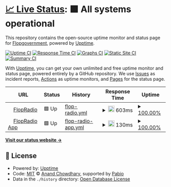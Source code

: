 # [📈 Live Status](https://Flopgovernment.github.io/flopradio-upptime-monitor): <!--live status--> **🟩 All systems operational**

This repository contains the open-source uptime monitor and status page for [Flopgovernment](https://Flopgovernment.github.io/flopradio-upptime-monitor), powered by [Upptime](https://github.com/upptime/upptime).

[![Uptime CI](https://github.com/Flopgovernment/flopradio-upptime-monitor/workflows/Uptime%20CI/badge.svg)](https://github.com/Flopgovernment/flopradio-upptime-monitor/actions?query=workflow%3A%22Uptime+CI%22)
[![Response Time CI](https://github.com/Flopgovernment/flopradio-upptime-monitor/workflows/Response%20Time%20CI/badge.svg)](https://github.com/Flopgovernment/flopradio-upptime-monitor/actions?query=workflow%3A%22Response+Time+CI%22)
[![Graphs CI](https://github.com/Flopgovernment/flopradio-upptime-monitor/workflows/Graphs%20CI/badge.svg)](https://github.com/Flopgovernment/flopradio-upptime-monitor/actions?query=workflow%3A%22Graphs+CI%22)
[![Static Site CI](https://github.com/Flopgovernment/flopradio-upptime-monitor/workflows/Static%20Site%20CI/badge.svg)](https://github.com/Flopgovernment/flopradio-upptime-monitor/actions?query=workflow%3A%22Static+Site+CI%22)
[![Summary CI](https://github.com/Flopgovernment/flopradio-upptime-monitor/workflows/Summary%20CI/badge.svg)](https://github.com/Flopgovernment/flopradio-upptime-monitor/actions?query=workflow%3A%22Summary+CI%22)

With [Upptime](https://upptime.js.org), you can get your own unlimited and free uptime monitor and status page, powered entirely by a GitHub repository. We use [Issues](https://github.com/Flopgovernment/flopradio-upptime-monitor/issues) as incident reports, [Actions](https://github.com/Flopgovernment/flopradio-upptime-monitor/actions) as uptime monitors, and [Pages](https://Flopgovernment.github.io/flopradio-upptime-monitor) for the status page.

<!--start: status pages-->
<!-- This summary is generated by Upptime (https://github.com/upptime/upptime) -->
<!-- Do not edit this manually, your changes will be overwritten -->
<!-- prettier-ignore -->
| URL | Status | History | Response Time | Uptime |
| --- | ------ | ------- | ------------- | ------ |
| <img alt="" src="https://icons.duckduckgo.com/ip3/cast6.my-control-panel.com.ico" height="13"> [FlopRadio](https://cast6.my-control-panel.com/proxy/floptrop/) | 🟩 Up | [flop-radio.yml](https://github.com/Flopgoverment/flopradio-upptime-monitor/commits/HEAD/history/flop-radio.yml) | <details><summary><img alt="Response time graph" src="./graphs/flop-radio/response-time-week.png" height="20"> 603ms</summary><br><a href="https://Flopgovernment.github.io/flopradio-upptime-monitor/history/flop-radio"><img alt="Response time 603" src="https://img.shields.io/endpoint?url=https%3A%2F%2Fraw.githubusercontent.com%2FFlopgoverment%2Fflopradio-upptime-monitor%2FHEAD%2Fapi%2Fflop-radio%2Fresponse-time.json"></a><br><a href="https://Flopgovernment.github.io/flopradio-upptime-monitor/history/flop-radio"><img alt="24-hour response time 518" src="https://img.shields.io/endpoint?url=https%3A%2F%2Fraw.githubusercontent.com%2FFlopgoverment%2Fflopradio-upptime-monitor%2FHEAD%2Fapi%2Fflop-radio%2Fresponse-time-day.json"></a><br><a href="https://Flopgovernment.github.io/flopradio-upptime-monitor/history/flop-radio"><img alt="7-day response time 603" src="https://img.shields.io/endpoint?url=https%3A%2F%2Fraw.githubusercontent.com%2FFlopgoverment%2Fflopradio-upptime-monitor%2FHEAD%2Fapi%2Fflop-radio%2Fresponse-time-week.json"></a><br><a href="https://Flopgovernment.github.io/flopradio-upptime-monitor/history/flop-radio"><img alt="30-day response time 603" src="https://img.shields.io/endpoint?url=https%3A%2F%2Fraw.githubusercontent.com%2FFlopgoverment%2Fflopradio-upptime-monitor%2FHEAD%2Fapi%2Fflop-radio%2Fresponse-time-month.json"></a><br><a href="https://Flopgovernment.github.io/flopradio-upptime-monitor/history/flop-radio"><img alt="1-year response time 603" src="https://img.shields.io/endpoint?url=https%3A%2F%2Fraw.githubusercontent.com%2FFlopgoverment%2Fflopradio-upptime-monitor%2FHEAD%2Fapi%2Fflop-radio%2Fresponse-time-year.json"></a></details> | <details><summary><a href="https://Flopgovernment.github.io/flopradio-upptime-monitor/history/flop-radio">100.00%</a></summary><a href="https://Flopgovernment.github.io/flopradio-upptime-monitor/history/flop-radio"><img alt="All-time uptime 100.00%" src="https://img.shields.io/endpoint?url=https%3A%2F%2Fraw.githubusercontent.com%2FFlopgoverment%2Fflopradio-upptime-monitor%2FHEAD%2Fapi%2Fflop-radio%2Fuptime.json"></a><br><a href="https://Flopgovernment.github.io/flopradio-upptime-monitor/history/flop-radio"><img alt="24-hour uptime 100.00%" src="https://img.shields.io/endpoint?url=https%3A%2F%2Fraw.githubusercontent.com%2FFlopgoverment%2Fflopradio-upptime-monitor%2FHEAD%2Fapi%2Fflop-radio%2Fuptime-day.json"></a><br><a href="https://Flopgovernment.github.io/flopradio-upptime-monitor/history/flop-radio"><img alt="7-day uptime 100.00%" src="https://img.shields.io/endpoint?url=https%3A%2F%2Fraw.githubusercontent.com%2FFlopgoverment%2Fflopradio-upptime-monitor%2FHEAD%2Fapi%2Fflop-radio%2Fuptime-week.json"></a><br><a href="https://Flopgovernment.github.io/flopradio-upptime-monitor/history/flop-radio"><img alt="30-day uptime 100.00%" src="https://img.shields.io/endpoint?url=https%3A%2F%2Fraw.githubusercontent.com%2FFlopgoverment%2Fflopradio-upptime-monitor%2FHEAD%2Fapi%2Fflop-radio%2Fuptime-month.json"></a><br><a href="https://Flopgovernment.github.io/flopradio-upptime-monitor/history/flop-radio"><img alt="1-year uptime 100.00%" src="https://img.shields.io/endpoint?url=https%3A%2F%2Fraw.githubusercontent.com%2FFlopgoverment%2Fflopradio-upptime-monitor%2FHEAD%2Fapi%2Fflop-radio%2Fuptime-year.json"></a></details>
| <img alt="" src="https://icons.duckduckgo.com/ip3/flopradioapp.pages.dev.ico" height="13"> [FlopRadio App](https://flopradioapp.pages.dev) | 🟩 Up | [flop-radio-app.yml](https://github.com/Flopgoverment/flopradio-upptime-monitor/commits/HEAD/history/flop-radio-app.yml) | <details><summary><img alt="Response time graph" src="./graphs/flop-radio-app/response-time-week.png" height="20"> 130ms</summary><br><a href="https://Flopgovernment.github.io/flopradio-upptime-monitor/history/flop-radio-app"><img alt="Response time 130" src="https://img.shields.io/endpoint?url=https%3A%2F%2Fraw.githubusercontent.com%2FFlopgoverment%2Fflopradio-upptime-monitor%2FHEAD%2Fapi%2Fflop-radio-app%2Fresponse-time.json"></a><br><a href="https://Flopgovernment.github.io/flopradio-upptime-monitor/history/flop-radio-app"><img alt="24-hour response time 166" src="https://img.shields.io/endpoint?url=https%3A%2F%2Fraw.githubusercontent.com%2FFlopgoverment%2Fflopradio-upptime-monitor%2FHEAD%2Fapi%2Fflop-radio-app%2Fresponse-time-day.json"></a><br><a href="https://Flopgovernment.github.io/flopradio-upptime-monitor/history/flop-radio-app"><img alt="7-day response time 130" src="https://img.shields.io/endpoint?url=https%3A%2F%2Fraw.githubusercontent.com%2FFlopgoverment%2Fflopradio-upptime-monitor%2FHEAD%2Fapi%2Fflop-radio-app%2Fresponse-time-week.json"></a><br><a href="https://Flopgovernment.github.io/flopradio-upptime-monitor/history/flop-radio-app"><img alt="30-day response time 130" src="https://img.shields.io/endpoint?url=https%3A%2F%2Fraw.githubusercontent.com%2FFlopgoverment%2Fflopradio-upptime-monitor%2FHEAD%2Fapi%2Fflop-radio-app%2Fresponse-time-month.json"></a><br><a href="https://Flopgovernment.github.io/flopradio-upptime-monitor/history/flop-radio-app"><img alt="1-year response time 130" src="https://img.shields.io/endpoint?url=https%3A%2F%2Fraw.githubusercontent.com%2FFlopgoverment%2Fflopradio-upptime-monitor%2FHEAD%2Fapi%2Fflop-radio-app%2Fresponse-time-year.json"></a></details> | <details><summary><a href="https://Flopgovernment.github.io/flopradio-upptime-monitor/history/flop-radio-app">100.00%</a></summary><a href="https://Flopgovernment.github.io/flopradio-upptime-monitor/history/flop-radio-app"><img alt="All-time uptime 100.00%" src="https://img.shields.io/endpoint?url=https%3A%2F%2Fraw.githubusercontent.com%2FFlopgoverment%2Fflopradio-upptime-monitor%2FHEAD%2Fapi%2Fflop-radio-app%2Fuptime.json"></a><br><a href="https://Flopgovernment.github.io/flopradio-upptime-monitor/history/flop-radio-app"><img alt="24-hour uptime 100.00%" src="https://img.shields.io/endpoint?url=https%3A%2F%2Fraw.githubusercontent.com%2FFlopgoverment%2Fflopradio-upptime-monitor%2FHEAD%2Fapi%2Fflop-radio-app%2Fuptime-day.json"></a><br><a href="https://Flopgovernment.github.io/flopradio-upptime-monitor/history/flop-radio-app"><img alt="7-day uptime 100.00%" src="https://img.shields.io/endpoint?url=https%3A%2F%2Fraw.githubusercontent.com%2FFlopgoverment%2Fflopradio-upptime-monitor%2FHEAD%2Fapi%2Fflop-radio-app%2Fuptime-week.json"></a><br><a href="https://Flopgovernment.github.io/flopradio-upptime-monitor/history/flop-radio-app"><img alt="30-day uptime 100.00%" src="https://img.shields.io/endpoint?url=https%3A%2F%2Fraw.githubusercontent.com%2FFlopgoverment%2Fflopradio-upptime-monitor%2FHEAD%2Fapi%2Fflop-radio-app%2Fuptime-month.json"></a><br><a href="https://Flopgovernment.github.io/flopradio-upptime-monitor/history/flop-radio-app"><img alt="1-year uptime 100.00%" src="https://img.shields.io/endpoint?url=https%3A%2F%2Fraw.githubusercontent.com%2FFlopgoverment%2Fflopradio-upptime-monitor%2FHEAD%2Fapi%2Fflop-radio-app%2Fuptime-year.json"></a></details>

<!--end: status pages-->

[**Visit our status website →**](https://Flopgovernment.github.io/flopradio-upptime-monitor)

## 📄 License

- Powered by: [Upptime](https://github.com/upptime/upptime)
- Code: [MIT](./LICENSE) © [Anand Chowdhary](https://anandchowdhary.com), supported by [Pabio](https://pabio.com)
- Data in the `./history` directory: [Open Database License](https://opendatacommons.org/licenses/odbl/1-0/)

